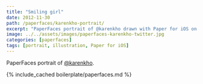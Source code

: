 ```yaml
---
title: "Smiling girl"
date: 2012-11-30
path: /paperfaces/karenkho-portrait/
excerpt: "PaperFaces portrait of @karenkho drawn with Paper for iOS on an iPad."
image: ../../assets/images/paperfaces-karenkho-twitter.jpg
categories: [paperfaces]
tags: [portrait, illustration, Paper for iOS]
---
```


PaperFaces portrait of [@karenkho](https://twitter.com/karenkho).

{% include_cached boilerplate/paperfaces.md %}
